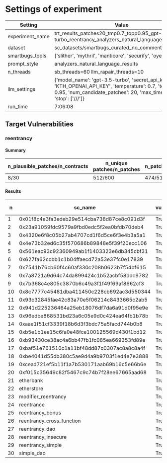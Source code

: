 # Settings of experiment

| Setting | Value |
| --- | --- |
| experiment_name | trt_results_patches20_tmp0.7_topp0.95_gpt-3.5-turbo_reentrancy_analyzers_natural_language_results |
| dataset | sc_datasets/smartbugs_curated_no_comment/reentrancy |
| smartbugs_tools | ['slither', 'mythril', 'manticore', 'securify', 'oyente'] |
| prompt_style | analyzers_natural_language_results |
| n_threads | sb_threads=60 llm_rapair_threads=10 |
| llm_settings | {'model_name': 'gpt-3.5-turbo', 'secret_api_key': 'KTH_OPENAI_API_KEY', 'temperature': 0.7, 'top_p': 0.95, 'num_candidate_patches': 20, 'max_time': 3600, 'stop': ['///']} |
| run_time | 7:06:08 |

## Target Vulnerabilities


### reentrancy

#### Summary
| n_plausible_patches/n_contracts | n_unique patches/n_patches | n_patches_compiles/n_unique_patches |
| --- | --- | --- |
| 8/30 | 512/600 | 474/512 |

#### Results
| n | sc_name | vuln_detected | n_patches | unique_paches_that_compile | best_patch | compiles | plausible_patch | manticore-0.3.7 | mythril-0.23.15 | oyente | securify | slither |
| --- | --- | --- | --- | --- | --- | --- | --- | --- | --- | --- | --- | --- |
| 1 | 0x01f8c4e3fa3edeb29e514cba738d87ce8c091d3f | True | 20 | 16/19 | patch_0 | True | False | Fix/Fix | Bug/Bug | Bug/Fix | Bug/Fix | Bug/Fix|
| 2 | 0x23a91059fdc9579a9fbd0edc5f2ea0bfdb70deb4 | True | 20 | 15/17 | patch_1 | True | False | Fix/Fix | Bug/Bug | Bug/Fix | Bug/Fix | Bug/Fix|
| 3 | 0x4320e6f8c05b27ab4707cd1f6d5ce6f3e4b3a5a1 | True | 20 | 15/19 | patch_1 | True | False | Fix/Fix | Bug/Bug | Bug/Fix | Bug/Fix | Bug/Fix|
| 4 | 0x4e73b32ed6c35f570686b89848e5f39f20ecc106 | True | 20 | 15/18 | patch_0 | True | False | Fix/Fix | Bug/Bug | Bug/Fix | Bug/Fix | Bug/Fix|
| 5 | 0x561eac93c92360949ab1f1403323e6db345cbf31 | True | 20 | 14/15 | patch_0 | True | True | Fix/Fix | Bug/Fix | Bug/Fix | Bug/Fix | Bug/Fix|
| 6 | 0x627fa62ccbb1c1b04ffaecd72a53e37fc0e17839 | True | 20 | 18/20 | patch_0 | True | False | Fix/Fix | Bug/Bug | Bug/Fix | Bug/Fix | Bug/Fix|
| 7 | 0x7541b76cb60f4c60af330c208b0623b7f54bf615 | True | 20 | 20/20 | patch_0 | True | False | Fix/Fix | Bug/Bug | Bug/Fix | Bug/Fix | Bug/Fix|
| 8 | 0x7a8721a9d64c74da899424c1b52acbf58ddc9782 | True | 20 | 15/16 | patch_0 | True | False | Fix/Fix | Bug/Bug | Bug/Fix | Bug/Fix | Bug/Fix|
| 9 | 0x7b368c4e805c3870b6c49a3f1f49f69af8662cf3 | True | 20 | 20/20 | patch_0 | True | False | Fix/Fix | Bug/Bug | Bug/Fix | Bug/Fix | Bug/Fix|
| 10 | 0x8c7777c45481dba411450c228cb692ac3d550344 | True | 20 | 19/19 | patch_0 | True | False | Fix/Fix | Bug/Bug | Bug/Fix | Bug/Fix | Bug/Fix|
| 11 | 0x93c32845fae42c83a70e5f06214c8433665c2ab5 | True | 20 | 20/20 | patch_0 | True | False | Fix/Fix | Bug/Bug | Bug/Fix | Bug/Fix | Bug/Fix|
| 12 | 0x941d225236464a25eb18076df7da6a91d0f95e9e | True | 20 | 15/16 | patch_6 | True | False | Fix/Fix | Bug/Bug | Bug/Fix | Bug/Fix | Bug/Fix|
| 13 | 0x96edbe868531bd23a6c05e9d0c424ea64fb1b78b | True | 20 | 16/20 | patch_0 | True | False | Fix/Fix | Bug/Bug | Bug/Fix | Bug/Fix | Bug/Fix|
| 14 | 0xaae1f51cf3339f18b6d3f3bdc75a5facd744b0b8 | True | 20 | 17/20 | patch_16 | True | True | Fix/Fix | Bug/Fix | Bug/Fix | Bug/Fix | Bug/Fix|
| 15 | 0xb5e1b1ee15c6fa0e48fce100125569d430f1bd12 | True | 20 | 18/20 | patch_0 | True | False | Fix/Fix | Bug/Bug | Bug/Fix | Bug/Fix | Bug/Fix|
| 16 | 0xb93430ce38ac4a6bb47fb1fc085ea669353fd89e | True | 20 | 19/19 | patch_0 | True | False | Fix/Fix | Bug/Bug | Bug/Fix | Bug/Fix | Bug/Fix|
| 17 | 0xbaf51e761510c1a11bf48dd87c0307ac8a8c8a4f | True | 20 | 20/20 | patch_0 | True | False | Fix/Fix | Bug/Bug | Bug/Fix | Bug/Fix | Bug/Fix|
| 18 | 0xbe4041d55db380c5ae9d4a9b9703f1ed4e7e3888 | True | 20 | 17/18 | patch_0 | True | False | Fix/Fix | Bug/Bug | Bug/Fix | Bug/Fix | Bug/Fix|
| 19 | 0xcead721ef5b11f1a7b530171aab69b16c5e66b6e | True | 20 | 20/20 | patch_0 | True | False | Fix/Fix | Bug/Bug | Bug/Fix | Bug/Fix | Bug/Fix|
| 20 | 0xf015c35649c82f5467c9c74b7f28ee67665aad68 | True | 20 | 20/20 | patch_1 | True | False | Fix/Fix | Bug/Bug | Bug/Fix | Bug/Fix | Bug/Fix|
| 21 | etherbank | True | 20 | 15/15 | patch_0 | True | True | Fix/Fix | Bug/Fix | Bug/Fix | Bug/Fix | Bug/Fix|
| 22 | etherstore | True | 20 | 17/17 | patch_7 | True | True | Fix/Fix | Bug/Fix | Bug/Fix | Bug/Fix | Bug/Fix|
| 23 | modifier_reentrancy | True | 20 | 11/14 | patch_4 | True | False | Fix/Fix | Bug/Bug | Fix/Fix | Fix/Fix | Fix/Fix|
| 24 | reentrance | True | 20 | 11/11 | patch_0 | True | False | Fix/Fix | Bug/Fix | Bug/Fix | Bug/Bug | Bug/Fix|
| 25 | reentrancy_bonus | True | 20 | 10/12 | patch_0 | True | True | Fix/Fix | Bug/Fix | Bug/Fix | Bug/Fix | Bug/Fix|
| 26 | reentrancy_cross_function | True | 20 | 14/15 | patch_4 | True | True | Fix/Fix | Bug/Fix | Bug/Fix | Bug/Fix | Bug/Fix|
| 27 | reentrancy_dao | True | 20 | 5/5 | patch_0 | True | False | Fix/Fix | Bug/Bug | Bug/Fix | Bug/Fix | Bug/Fix|
| 28 | reentrancy_insecure | True | 20 | 11/16 | patch_19 | True | True | Fix/Fix | Bug/Fix | Bug/Fix | Bug/Fix | Bug/Fix|
| 29 | reentrancy_simple | True | 20 | 16/16 | patch_4 | True | False | Fix/Fix | Bug/Fix | Bug/Fix | Bug/Bug | Bug/Fix|
| 30 | simple_dao | True | 20 | 15/15 | patch_3 | True | True | Fix/Fix | Bug/Fix | Bug/Fix | Bug/Fix | Bug/Fix|
